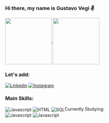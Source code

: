 ### Hi there, my name is Gustavo Vegi ✌️

<a href="https://github.com/gustavovegi/github-readme-stats">
  <img height=150 align="center" src="https://github-readme-stats.vercel.app/api?username=gustavovegi&show_icons=true&theme=dark" />

<a href="https://github.com/gustavovegi/convoychat">
  <img height=150 align="center" src="https://github-readme-stats.vercel.app/api/top-langs?username=gustavovegi&layout=compact&langs_count=8&card_width=320&theme=dark" />
</a><br/>

 ### Let's add:
[![Linkedin](https://img.shields.io/badge/LinkedIn-0077B5?style=for-the-badge&logo=linkedin&logoColor=white)](https://www.linkedin.com/in/gustavo-vegi-ribeiro-b2b1a2272/)
[![Instagram](https://img.shields.io/badge/Instagram-E4405F?style=for-the-badge&logo=instagram&logoColor=white)](https://www.instagram.com/_.vegi/)


### Main Skills:

<div style ="display: inline_block">
    <img align="center" alt="Javascript" src="https://img.shields.io/badge/JavaScript-F7DF1E?style=for-the-badge&logo=javascript&logoColor=black"/>
    <img align="center" alt="HTML" src="https://img.shields.io/badge/HTML-239120?style=for-the-badge&logo=html5&logoColor=white"/>
    <img align="center" alt="SQL" src="https://img.shields.io/badge/Microsoft_SQL_Server-CC2927?style=for-the-badge&logo=microsoft-sql-server&logoColor=white/>
</div>

### Currently Studying:

<div style="display: inline_block">
      <img align="center" alt="Javascript" src="https://img.shields.io/badge/Java-ED8B00?style=for-the-badge&logo=openjdk&logoColor=white"/>
     <img align="center" alt="Javascript" src="https://img.shields.io/badge/C%23-239120?logo=c-sharp&logoColor=white&style=for-the-badge"/>
</div>
